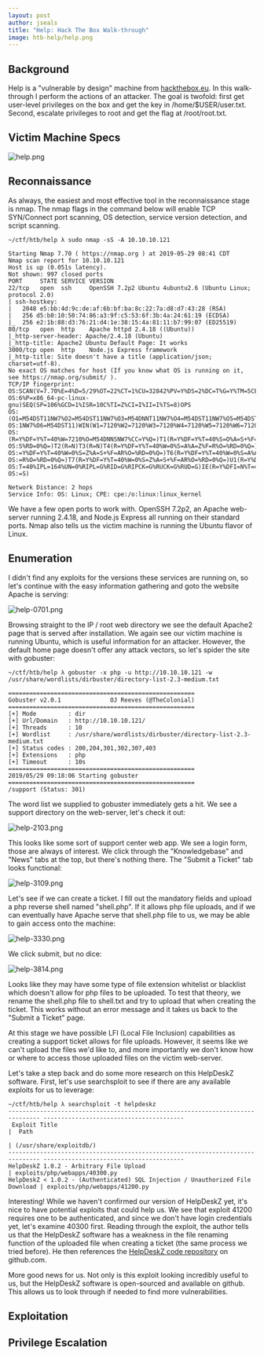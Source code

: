 ```yaml
---
layout: post
author: jseals
title: "Help: Hack The Box Walk-through"
image: htb-help/help.png
---
```


## Background

Help is a "vulnerable by design" machine from [hackthebox.eu][1]. In this walk-through I perform the actions of an attacker. The goal is twofold: first get user-level privileges on the box and get the key in /home/$USER/user.txt. Second, escalate privileges to root and get the flag at /root/root.txt.

## Victim Machine Specs
![help.png](/assets/images/posts/htb-help/help.png)

## Reconnaissance

As always, the easiest and most effective tool in the reconnaissance stage is nmap. The nmap flags in the command below will enable TCP SYN/Connect port scanning, OS detection, service version detection, and script scanning.

```text
~/ctf/htb/help λ sudo nmap -sS -A 10.10.10.121
```

```text
Starting Nmap 7.70 ( https://nmap.org ) at 2019-05-29 08:41 CDT
Nmap scan report for 10.10.10.121
Host is up (0.051s latency).
Not shown: 997 closed ports
PORT     STATE SERVICE VERSION
22/tcp   open  ssh     OpenSSH 7.2p2 Ubuntu 4ubuntu2.6 (Ubuntu Linux; protocol 2.0)
| ssh-hostkey: 
|   2048 e5:bb:4d:9c:de:af:6b:bf:ba:8c:22:7a:d8:d7:43:28 (RSA)
|   256 d5:b0:10:50:74:86:a3:9f:c5:53:6f:3b:4a:24:61:19 (ECDSA)
|_  256 e2:1b:88:d3:76:21:d4:1e:38:15:4a:81:11:b7:99:07 (ED25519)
80/tcp   open  http    Apache httpd 2.4.18 ((Ubuntu))
|_http-server-header: Apache/2.4.18 (Ubuntu)
|_http-title: Apache2 Ubuntu Default Page: It works
3000/tcp open  http    Node.js Express framework
|_http-title: Site doesn't have a title (application/json; charset=utf-8).
No exact OS matches for host (If you know what OS is running on it, see https://nmap.org/submit/ ).
TCP/IP fingerprint:
OS:SCAN(V=7.70%E=4%D=5/29%OT=22%CT=1%CU=32842%PV=Y%DS=2%DC=T%G=Y%TM=5CEE8C3
OS:6%P=x86_64-pc-linux-gnu)SEQ(SP=106%GCD=1%ISR=10C%TI=Z%CI=I%II=I%TS=8)OPS
OS:(O1=M54DST11NW7%O2=M54DST11NW7%O3=M54DNNT11NW7%O4=M54DST11NW7%O5=M54DST1
OS:1NW7%O6=M54DST11)WIN(W1=7120%W2=7120%W3=7120%W4=7120%W5=7120%W6=7120)ECN
OS:(R=Y%DF=Y%T=40%W=7210%O=M54DNNSNW7%CC=Y%Q=)T1(R=Y%DF=Y%T=40%S=O%A=S+%F=A
OS:S%RD=0%Q=)T2(R=N)T3(R=N)T4(R=Y%DF=Y%T=40%W=0%S=A%A=Z%F=R%O=%RD=0%Q=)T5(R
OS:=Y%DF=Y%T=40%W=0%S=Z%A=S+%F=AR%O=%RD=0%Q=)T6(R=Y%DF=Y%T=40%W=0%S=A%A=Z%F
OS:=R%O=%RD=0%Q=)T7(R=Y%DF=Y%T=40%W=0%S=Z%A=S+%F=AR%O=%RD=0%Q=)U1(R=Y%DF=N%
OS:T=40%IPL=164%UN=0%RIPL=G%RID=G%RIPCK=G%RUCK=G%RUD=G)IE(R=Y%DFI=N%T=40%CD
OS:=S)

Network Distance: 2 hops
Service Info: OS: Linux; CPE: cpe:/o:linux:linux_kernel
```

We have a few open ports to work with. OpenSSH 7.2p2, an Apache web-server running 2.4.18, and Node.js Express all running on their standard ports. Nmap also tells us the victim machine is running the Ubuntu flavor of Linux.

## Enumeration

I didn't find any exploits for the versions these services are running on, so let's continue with the easy information gathering and goto the website Apache is serving:

![help-0701.png](/assets/images/posts/htb-help/help-0701.png)

Browsing straight to the IP / root web directory we see the default Apache2 page that is served after installation. We again see our victim machine is running Ubuntu, which is useful information for an attacker. However, the default home page doesn't offer any attack vectors, so let's spider the site with gobuster:

```text
~/ctf/htb/help λ gobuster -x php -u http://10.10.10.121 -w /usr/share/wordlists/dirbuster/directory-list-2.3-medium.txt

=====================================================
Gobuster v2.0.1              OJ Reeves (@TheColonial)
=====================================================
[+] Mode         : dir
[+] Url/Domain   : http://10.10.10.121/
[+] Threads      : 10
[+] Wordlist     : /usr/share/wordlists/dirbuster/directory-list-2.3-medium.txt
[+] Status codes : 200,204,301,302,307,403
[+] Extensions   : php
[+] Timeout      : 10s
=====================================================
2019/05/29 09:18:06 Starting gobuster
=====================================================
/support (Status: 301)
```

The word list we supplied to gobuster immediately gets a hit. We see a support directory on the web-server, let's check it out:

![help-2103.png](/assets/images/posts/htb-help/help-2103.png)

This looks like some sort of support center web app. We see a login form, those are always of interest. We click through the "Knowledgebase" and "News" tabs at the top, but there's nothing there. The "Submit a Ticket" tab looks functional:

![help-3109.png](/assets/images/posts/htb-help/help-3109.png)

Let's see if we can create a ticket. I fill out the mandatory fields and upload a php reverse shell named "shell.php". If it allows php file uploads, and if we can eventually have Apache serve that shell.php file to us, we may be able to gain access onto the machine:

![help-3330.png](/assets/images/posts/htb-help/help-3330.png)

We click submit, but no dice:

![help-3814.png](/assets/images/posts/htb-help/help-3814.png)

Looks like they may have some type of file extension whitelist or blacklist which doesn't allow for php files to be uploaded. To test that theory, we rename the shell.php file to shell.txt and try to upload that when creating the ticket. This works without an error message and it takes us back to the "Submit a Ticket" page.

At this stage we have possible LFI (Local File Inclusion) capabilities as creating a support ticket allows for file uploads. However, it seems like we can't upload the files we'd like to, and more importantly we don't know how or where to access those uploaded files on the victim web-server.

Let's take a step back and do some more research on this HelpDeskZ software. First, let's use searchsploit to see if there are any available exploits for us to leverage:

```text
~/ctf/htb/help λ searchsploit -t helpdeskz
------------------------------------------------------------------------------- ----------------------------------------
 Exploit Title                                                                 |  Path
                                                                               | (/usr/share/exploitdb/)
------------------------------------------------------------------------------- ----------------------------------------
HelpDeskZ 1.0.2 - Arbitrary File Upload                                        | exploits/php/webapps/40300.py
HelpDeskZ < 1.0.2 - (Authenticated) SQL Injection / Unauthorized File Download | exploits/php/webapps/41200.py
```

Interesting! While we haven't confirmed our version of HelpDeskZ yet, it's nice to have potential exploits that could help us. We see that exploit 41200 requires one to be authenticated, and since we don't have login credentials yet, let's examine 40300 first. Reading through the exploit, the author tells us that the HelpDeskZ software has a weakness in the file renaming function of the uploaded file when creating a ticket (the same process we tried before). He then references the [HelpDeskZ code repository][2] on github.com.

More good news for us. Not only is this exploit looking incredibly useful to us, but the HelpDeskZ software is open-sourced and available on github. This allows us to look through if needed to find more vulnerabilities.

## Exploitation

## Privilege Escalation

[1]: https://www.hackthebox.eu
[2]: https://github.com/evolutionscript/HelpDeskZ-1.0/blob/master/controllers/submit_ticket_controller.php
[3]: https://site-url